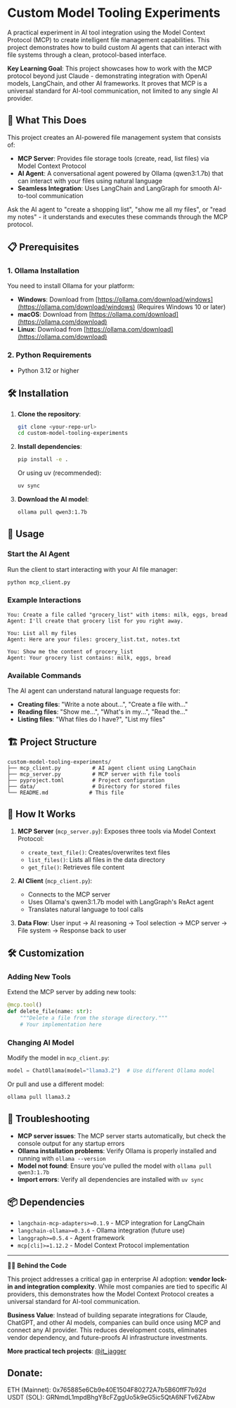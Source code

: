 # Custom Model Tooling Experiments

A practical experiment in AI tool integration using the Model Context Protocol (MCP) to create intelligent file management capabilities. This project demonstrates how to build custom AI agents that can interact with file systems through a clean, protocol-based interface.

**Key Learning Goal**: This project showcases how to work with the MCP protocol beyond just Claude - demonstrating integration with OpenAI models, LangChain, and other AI frameworks. It proves that MCP is a universal standard for AI-tool communication, not limited to any single AI provider.

## 🚀 What This Does

This project creates an AI-powered file management system that consists of:

- **MCP Server**: Provides file storage tools (create, read, list files) via Model Context Protocol
- **AI Agent**: A conversational agent powered by Ollama (qwen3:1.7b) that can interact with your files using natural language
- **Seamless Integration**: Uses LangChain and LangGraph for smooth AI-to-tool communication

Ask the AI agent to "create a shopping list", "show me all my files", or "read my notes" - it understands and executes these commands through the MCP protocol.

## 📋 Prerequisites

### 1. Ollama Installation

You need to install Ollama for your platform:

- **Windows**: Download from [https://ollama.com/download/windows](https://ollama.com/download/windows) (Requires Windows 10 or later)
- **macOS**: Download from [https://ollama.com/download](https://ollama.com/download)
- **Linux**: Download from [https://ollama.com/download](https://ollama.com/download)

### 2. Python Requirements

- Python 3.12 or higher

## 🛠️ Installation

1. **Clone the repository**:
   ```bash
   git clone <your-repo-url>
   cd custom-model-tooling-experiments
   ```

2. **Install dependencies**:
   ```bash
   pip install -e .
   ```
   
   Or using uv (recommended):
   ```bash
   uv sync
   ```

3. **Download the AI model**:
   ```bash
   ollama pull qwen3:1.7b
   ```

## 🚀 Usage

### Start the AI Agent

Run the client to start interacting with your AI file manager:

```bash
python mcp_client.py
```

### Example Interactions

```
You: Create a file called "grocery_list" with items: milk, eggs, bread
Agent: I'll create that grocery list for you right away.

You: List all my files
Agent: Here are your files: grocery_list.txt, notes.txt

You: Show me the content of grocery_list
Agent: Your grocery list contains: milk, eggs, bread
```

### Available Commands

The AI agent can understand natural language requests for:

- **Creating files**: "Write a note about...", "Create a file with..."
- **Reading files**: "Show me...", "What's in my...", "Read the..."
- **Listing files**: "What files do I have?", "List my files"

## 🏗️ Project Structure

```
custom-model-tooling-experiments/
├── mcp_client.py          # AI agent client using LangChain
├── mcp_server.py          # MCP server with file tools
├── pyproject.toml         # Project configuration
├── data/                  # Directory for stored files
└── README.md             # This file
```

## 🔧 How It Works

1. **MCP Server** (`mcp_server.py`): Exposes three tools via Model Context Protocol:
   - `create_text_file()`: Creates/overwrites text files
   - `list_files()`: Lists all files in the data directory
   - `get_file()`: Retrieves file content

2. **AI Client** (`mcp_client.py`): 
   - Connects to the MCP server
   - Uses Ollama's qwen3:1.7b model with LangGraph's ReAct agent
   - Translates natural language to tool calls

3. **Data Flow**: User input → AI reasoning → Tool selection → MCP server → File system → Response back to user

## 🛠️ Customization

### Adding New Tools

Extend the MCP server by adding new tools:

```python
@mcp.tool()
def delete_file(name: str):
    """Delete a file from the storage directory."""
    # Your implementation here
```

### Changing AI Model

Modify the model in `mcp_client.py`:

```python
model = ChatOllama(model="llama3.2")  # Use different Ollama model
```

Or pull and use a different model:
```bash
ollama pull llama3.2
```

## 🐛 Troubleshooting

- **MCP server issues**: The MCP server starts automatically, but check the console output for any startup errors
- **Ollama installation problems**: Verify Ollama is properly installed and running with `ollama --version`
- **Model not found**: Ensure you've pulled the model with `ollama pull qwen3:1.7b`
- **Import errors**: Verify all dependencies are installed with `uv sync`

## 📦 Dependencies

- `langchain-mcp-adapters>=0.1.9` - MCP integration for LangChain
- `langchain-ollama>=0.3.6` - Ollama integration (future use)
- `langgraph>=0.5.4` - Agent framework
- `mcp[cli]>=1.12.2` - Model Context Protocol implementation

---

👨‍💻 **Behind the Code**

This project addresses a critical gap in enterprise AI adoption: **vendor lock-in and integration complexity**. While most companies are tied to specific AI providers, this demonstrates how the Model Context Protocol creates a universal standard for AI-tool communication.

**Business Value**: Instead of building separate integrations for Claude, ChatGPT, and other AI models, companies can build once using MCP and connect any AI provider. This reduces development costs, eliminates vendor dependency, and future-proofs AI infrastructure investments.

**More practical tech projects**: [@it_jagger](https://t.me/it_jagger)

## Donate:

ETH (Mainnet): 0x765885e6Cb9e40E1504F80272A7b5B60ffF7b92d  
USDT (SOL): GRNmdL1mpdBhgY8cFZggUo5k9eG5ic5QtA6NFTv6ZAbw
